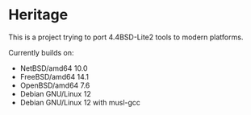 # Heritage
This is a project trying to port 4.4BSD-Lite2 tools to modern platforms.

Currently builds on:
 - NetBSD/amd64 10.0
 - FreeBSD/amd64 14.1
 - OpenBSD/amd64 7.6
 - Debian GNU/Linux 12
 - Debian GNU/Linux 12 with musl-gcc
